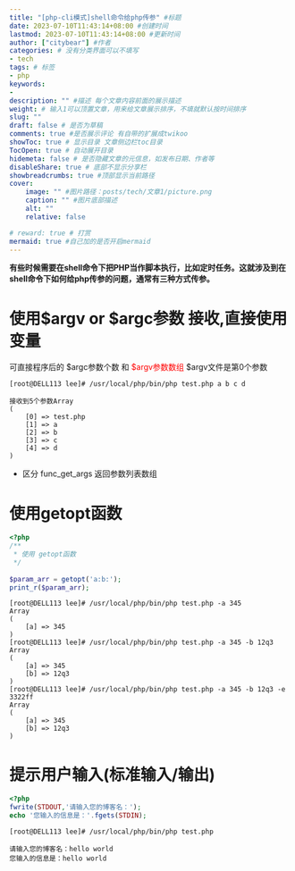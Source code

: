```yaml
---
title: "[php-cli模式]shell命令给php传参" #标题
date: 2023-07-10T11:43:14+08:00 #创建时间
lastmod: 2023-07-10T11:43:14+08:00 #更新时间
author: ["citybear"] #作者
categories: # 没有分类界面可以不填写
- tech
tags: # 标签
- php
keywords: 
- 
description: "" #描述 每个文章内容前面的展示描述
weight: # 输入1可以顶置文章，用来给文章展示排序，不填就默认按时间排序
slug: ""
draft: false # 是否为草稿
comments: true #是否展示评论 有自带的扩展成twikoo
showToc: true # 显示目录 文章侧边栏toc目录
TocOpen: true # 自动展开目录
hidemeta: false # 是否隐藏文章的元信息，如发布日期、作者等
disableShare: true # 底部不显示分享栏
showbreadcrumbs: true #顶部显示当前路径
cover:
    image: "" #图片路径：posts/tech/文章1/picture.png
    caption: "" #图片底部描述
    alt: ""
    relative: false

# reward: true # 打赏
mermaid: true #自己加的是否开启mermaid
---
```


**有些时候需要在shell命令下把PHP当作脚本执行，比如定时任务。这就涉及到在shell命令下如何给php传参的问题，通常有三种方式传参。**

# 使用$argv or $argc参数  接收,直接使用变量
可直接程序后的 $argc参数个数 和 <font color="red"> $argv参数数组 </font> $argv文件是第0个参数
```
[root@DELL113 lee]# /usr/local/php/bin/php test.php a b c d

接收到5个参数Array
(
    [0] => test.php
    [1] => a
    [2] => b
    [3] => c
    [4] => d
)
``` 

- 区分 func_get_args 返回参数列表数组

# 使用getopt函数

``` php
<?php
/**
 * 使用 getopt函数
 */
 
$param_arr = getopt('a:b:');
print_r($param_arr);
```

```
[root@DELL113 lee]# /usr/local/php/bin/php test.php -a 345
Array
(
    [a] => 345
)
[root@DELL113 lee]# /usr/local/php/bin/php test.php -a 345 -b 12q3
Array
(
    [a] => 345
    [b] => 12q3
)
[root@DELL113 lee]# /usr/local/php/bin/php test.php -a 345 -b 12q3 -e 3322ff
Array
(
    [a] => 345
    [b] => 12q3
)
```
# 提示用户输入(标准输入/输出)

``` php
<?php
fwrite(STDOUT,'请输入您的博客名：');
echo '您输入的信息是：'.fgets(STDIN);
```
```
[root@DELL113 lee]# /usr/local/php/bin/php test.php 

请输入您的博客名：hello world
您输入的信息是：hello world
```